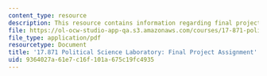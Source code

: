 ```yaml
---
content_type: resource
description: This resource contains information regarding final project assignment
file: https://ol-ocw-studio-app-qa.s3.amazonaws.com/courses/17-871-political-science-laboratory-spring-2012/9364027a61e7c16f101a675c19fc4935_MIT17_871S12_Final.pdf
file_type: application/pdf
resourcetype: Document
title: '17.871 Political Science Laboratory: Final Project Assignment'
uid: 9364027a-61e7-c16f-101a-675c19fc4935
---
```

